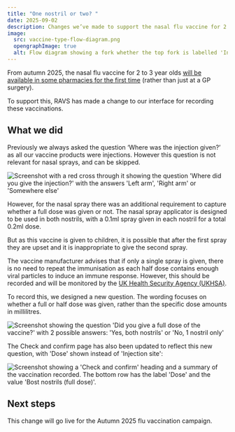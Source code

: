 ```yaml
---
title: "One nostril or two? "
date: 2025-09-02
description: Changes we’ve made to support the nasal flu vaccine for 2 to 3 year olds
image:
  src: vaccine-type-flow-diagram.png
  opengraphImage: true
  alt: Flow diagram showing a fork whether the top fork is labelled 'Injection' and leads to a screen with the question 'Where did you give the injection?' and the bottom fork is labelled 'Nasal spray' and leads to a screen with the question 'Did you give a full dose of the vaccine?'. Arrows from both screens then recombine at the label 'Check and confirm'
---
```


From autumn 2025, the nasal flu vaccine for 2 to 3 year olds [will be available in some pharmacies for the first time](https://www.gov.uk/government/publications/vaccine-update-issue-362-august-2025-flu-special/vaccine-update-issue-362-august-2025-flu-special#pharmacy) (rather than just at a GP surgery).

To support this, RAVS has made a change to our interface for recording these vaccinations.

## What we did

Previously we always asked the question ‘Where was the injection given?’ as all our vaccine products were injections. However this question is not relevant for nasal sprays, and can be skipped.

![Screenshot with a red cross through it showing the question 'Where did you give the injection?' with the answers 'Left arm', 'Right arm' or 'Somewhere else'](injection-site.png)

However, for the nasal spray there was an additional requirement to capture whether a full dose was given or not.  The nasal spray applicator is designed to be used in both nostrils, with a 0.1ml spray given in each nostril for a total 0.2ml dose.

But as this vaccine is given to  children, it is possible that after the first spray they are upset and  it is inappropriate to give the second spray.

The vaccine manufacturer advises that if only a single spray is given, there is no need to repeat the immunisation as each half dose contains enough viral particles to induce an immune response.  However, this should be recorded and will be monitored by the [UK Health Security Agency (UKHSA)](https://www.gov.uk/government/organisations/uk-health-security-agency).

To record this, we designed a new question. The wording focuses on whether a full or half dose was given, rather than the specific dose amounts in millilitres.

![Screenshot showing the question 'Did you give a full dose of the vaccine?' with 2 possible answers: 'Yes, both nostrils' or 'No, 1 nostril only'](nasal-dose-amount.png)

The Check and confirm page has also been updated to reflect this new question, with 'Dose' shown instead of 'Injection site':

![Screenshot showing a 'Check and confirm' heading and a summary of the vaccination recorded. The bottom row has the label 'Dose' and the value 'Bost nostrils (full dose)'.](fluenz-check-and-confirm.png)

## Next steps

This change will go live for the Autumn 2025 flu vaccination campaign.

